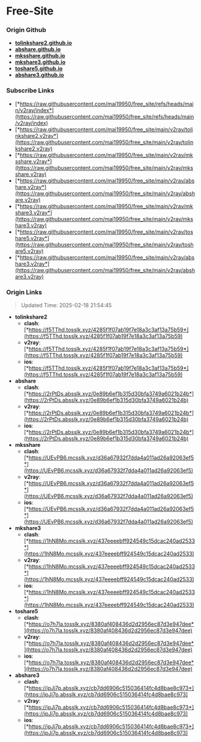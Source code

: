 # Free-Site

### Origin Github

- [**tolinkshare2.github.io**](https://github.com/tolinkshare2/tolinkshare2.github.io)
- [**abshare.github.io**](https://github.com/abshare/abshare.github.io)
- [**mksshare.github.io**](https://github.com/mksshare/mksshare.github.io)
- [**mkshare3.github.io**](https://github.com/mkshare3/mkshare3.github.io)
- [**toshare5.github.io**](https://github.com/toshare5/toshare5.github.io)
- [**abshare3.github.io**](https://github.com/abshare3/abshare3.github.io)

### Subscribe Links

- [*https://raw.githubusercontent.com/mai19950/free_site/refs/heads/main/v2ray/index*](https://raw.githubusercontent.com/mai19950/free_site/refs/heads/main/v2ray/index)
- [*https://raw.githubusercontent.com/mai19950/free_site/main/v2ray/tolinkshare2.v2ray*](https://raw.githubusercontent.com/mai19950/free_site/main/v2ray/tolinkshare2.v2ray)
- [*https://raw.githubusercontent.com/mai19950/free_site/main/v2ray/mksshare.v2ray*](https://raw.githubusercontent.com/mai19950/free_site/main/v2ray/mksshare.v2ray)
- [*https://raw.githubusercontent.com/mai19950/free_site/main/v2ray/abshare.v2ray*](https://raw.githubusercontent.com/mai19950/free_site/main/v2ray/abshare.v2ray)
- [*https://raw.githubusercontent.com/mai19950/free_site/main/v2ray/mkshare3.v2ray*](https://raw.githubusercontent.com/mai19950/free_site/main/v2ray/mkshare3.v2ray)
- [*https://raw.githubusercontent.com/mai19950/free_site/main/v2ray/toshare5.v2ray*](https://raw.githubusercontent.com/mai19950/free_site/main/v2ray/toshare5.v2ray)
- [*https://raw.githubusercontent.com/mai19950/free_site/main/v2ray/abshare3.v2ray*](https://raw.githubusercontent.com/mai19950/free_site/main/v2ray/abshare3.v2ray)

### Origin Links

> Updated Time: 2025-02-18 21:54:45

- **tolinkshare2**
  - **clash**: [*https://f5TThd.tosslk.xyz/4285f1f07ab19f7e18a3c3af13a75b59*](https://f5TThd.tosslk.xyz/4285f1f07ab19f7e18a3c3af13a75b59)
  - **v2ray**: [*https://f5TThd.tosslk.xyz/4285f1f07ab19f7e18a3c3af13a75b59*](https://f5TThd.tosslk.xyz/4285f1f07ab19f7e18a3c3af13a75b59)
  - **ios**: [*https://f5TThd.tosslk.xyz/4285f1f07ab19f7e18a3c3af13a75b59*](https://f5TThd.tosslk.xyz/4285f1f07ab19f7e18a3c3af13a75b59)
- **abshare**
  - **clash**: [*https://2rPtDs.absslk.xyz/0e89b6ef1b315d30bfa3749a6021b24b*](https://2rPtDs.absslk.xyz/0e89b6ef1b315d30bfa3749a6021b24b)
  - **v2ray**: [*https://2rPtDs.absslk.xyz/0e89b6ef1b315d30bfa3749a6021b24b*](https://2rPtDs.absslk.xyz/0e89b6ef1b315d30bfa3749a6021b24b)
  - **ios**: [*https://2rPtDs.absslk.xyz/0e89b6ef1b315d30bfa3749a6021b24b*](https://2rPtDs.absslk.xyz/0e89b6ef1b315d30bfa3749a6021b24b)
- **mksshare**
  - **clash**: [*https://UEvPB6.mcsslk.xyz/d36a67932f7dda4a011ad26a92063ef5*](https://UEvPB6.mcsslk.xyz/d36a67932f7dda4a011ad26a92063ef5)
  - **v2ray**: [*https://UEvPB6.mcsslk.xyz/d36a67932f7dda4a011ad26a92063ef5*](https://UEvPB6.mcsslk.xyz/d36a67932f7dda4a011ad26a92063ef5)
  - **ios**: [*https://UEvPB6.mcsslk.xyz/d36a67932f7dda4a011ad26a92063ef5*](https://UEvPB6.mcsslk.xyz/d36a67932f7dda4a011ad26a92063ef5)
- **mkshare3**
  - **clash**: [*https://1hN8Mo.mcsslk.xyz/437eeeebff924549c15dcac240ad2533*](https://1hN8Mo.mcsslk.xyz/437eeeebff924549c15dcac240ad2533)
  - **v2ray**: [*https://1hN8Mo.mcsslk.xyz/437eeeebff924549c15dcac240ad2533*](https://1hN8Mo.mcsslk.xyz/437eeeebff924549c15dcac240ad2533)
  - **ios**: [*https://1hN8Mo.mcsslk.xyz/437eeeebff924549c15dcac240ad2533*](https://1hN8Mo.mcsslk.xyz/437eeeebff924549c15dcac240ad2533)
- **toshare5**
  - **clash**: [*https://o7h7la.tosslk.xyz/8380af408436d2d2956ec87d3e947dee*](https://o7h7la.tosslk.xyz/8380af408436d2d2956ec87d3e947dee)
  - **v2ray**: [*https://o7h7la.tosslk.xyz/8380af408436d2d2956ec87d3e947dee*](https://o7h7la.tosslk.xyz/8380af408436d2d2956ec87d3e947dee)
  - **ios**: [*https://o7h7la.tosslk.xyz/8380af408436d2d2956ec87d3e947dee*](https://o7h7la.tosslk.xyz/8380af408436d2d2956ec87d3e947dee)
- **abshare3**
  - **clash**: [*https://ipJi7p.absslk.xyz/cb7dd6906c515036414fc4d8bae8c973*](https://ipJi7p.absslk.xyz/cb7dd6906c515036414fc4d8bae8c973)
  - **v2ray**: [*https://ipJi7p.absslk.xyz/cb7dd6906c515036414fc4d8bae8c973*](https://ipJi7p.absslk.xyz/cb7dd6906c515036414fc4d8bae8c973)
  - **ios**: [*https://ipJi7p.absslk.xyz/cb7dd6906c515036414fc4d8bae8c973*](https://ipJi7p.absslk.xyz/cb7dd6906c515036414fc4d8bae8c973)
